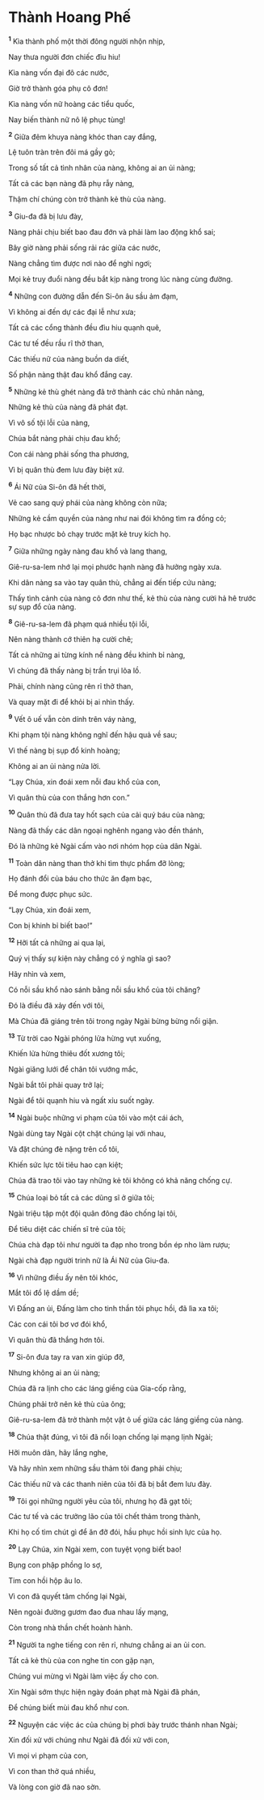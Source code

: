 # Thành Hoang Phế
<sup><b>1</b></sup> Kìa thành phố một thời đông người nhộn nhịp,

Nay thưa người đơn chiếc đìu hiu!

Kìa nàng vốn đại đô các nước,

Giờ trở thành góa phụ cô đơn!

Kìa nàng vốn nữ hoàng các tiểu quốc,

Nay biến thành nữ nô lệ phục tùng!

<sup><b>2</b></sup> Giữa đêm khuya nàng khóc than cay đắng,

Lệ tuôn tràn trên đôi má gầy gò;

Trong số tất cả tình nhân của nàng, không ai an ủi nàng;

Tất cả các bạn nàng đã phụ rẫy nàng,

Thậm chí chúng còn trở thành kẻ thù của nàng.

<sup><b>3</b></sup> Giu-đa đã bị lưu đày,

Nàng phải chịu biết bao đau đớn và phải làm lao động khổ sai;

Bây giờ nàng phải sống rải rác giữa các nước,

Nàng chẳng tìm được nơi nào để nghỉ ngơi;

Mọi kẻ truy đuổi nàng đều bắt kịp nàng trong lúc nàng cùng đường.

<sup><b>4</b></sup> Những con đường dẫn đến Si-ôn âu sầu ảm đạm,

Vì không ai đến dự các đại lễ như xưa;

Tất cả các cổng thành đều đìu hiu quạnh quẽ,

Các tư tế đều rầu rĩ thở than,

Các thiếu nữ của nàng buồn da diết,

Số phận nàng thật đau khổ đắng cay.

<sup><b>5</b></sup> Những kẻ thù ghét nàng đã trở thành các chủ nhân nàng,

Những kẻ thù của nàng đã phát đạt.

Vì vô số tội lỗi của nàng,

Chúa bắt nàng phải chịu đau khổ;

Con cái nàng phải sống tha phương,

Vì bị quân thù đem lưu đày biệt xứ.

<sup><b>6</b></sup> Ái Nữ của Si-ôn đã hết thời,

Vẻ cao sang quý phái của nàng không còn nữa;

Những kẻ cầm quyền của nàng như nai đói không tìm ra đồng cỏ;

Họ bạc nhược bỏ chạy trước mặt kẻ truy kích họ.

<sup><b>7</b></sup> Giữa những ngày nàng đau khổ và lang thang,

Giê-ru-sa-lem nhớ lại mọi phước hạnh nàng đã hưởng ngày xưa.

Khi dân nàng sa vào tay quân thù, chẳng ai đến tiếp cứu nàng;

Thấy tình cảnh của nàng cô đơn như thế, kẻ thù của nàng cười hả hê trước sự sụp đổ của nàng.

<sup><b>8</b></sup> Giê-ru-sa-lem đã phạm quá nhiều tội lỗi,

Nên nàng thành cớ thiên hạ cười chê;

Tất cả những ai từng kính nể nàng đều khinh bỉ nàng,

Vì chúng đã thấy nàng bị trần trụi lõa lồ.

Phải, chính nàng cũng rên rỉ thở than,

Và quay mặt đi để khỏi bị ai nhìn thấy.

<sup><b>9</b></sup> Vết ô uế vẫn còn dính trên váy nàng,

Khi phạm tội nàng không nghĩ đến hậu quả về sau;

Vì thế nàng bị sụp đổ kinh hoàng;

Không ai an ủi nàng nửa lời.

“Lạy Chúa, xin đoái xem nỗi đau khổ của con,

Vì quân thù của con thắng hơn con.”

<sup><b>10</b></sup> Quân thù đã đưa tay hốt sạch của cải quý báu của nàng;

Nàng đã thấy các dân ngoại nghênh ngang vào đền thánh,

Ðó là những kẻ Ngài cấm vào nơi nhóm họp của dân Ngài.

<sup><b>11</b></sup> Toàn dân nàng than thở khi tìm thực phẩm đỡ lòng;

Họ đánh đổi của báu cho thức ăn đạm bạc,

Ðể mong được phục sức.

“Lạy Chúa, xin đoái xem,

Con bị khinh bỉ biết bao!”

<sup><b>12</b></sup> Hỡi tất cả những ai qua lại,

Quý vị thấy sự kiện này chẳng có ý nghĩa gì sao?

Hãy nhìn và xem,

Có nỗi sầu khổ nào sánh bằng nỗi sầu khổ của tôi chăng?

Ðó là điều đã xảy đến với tôi,

Mà Chúa đã giáng trên tôi trong ngày Ngài bừng bừng nổi giận.

<sup><b>13</b></sup> Từ trời cao Ngài phóng lửa hừng vụt xuống,

Khiến lửa hừng thiêu đốt xương tôi;

Ngài giăng lưới để chân tôi vướng mắc,

Ngài bắt tôi phải quay trở lại;

Ngài để tôi quạnh hiu và ngất xỉu suốt ngày.

<sup><b>14</b></sup> Ngài buộc những vi phạm của tôi vào một cái ách,

Ngài dùng tay Ngài cột chặt chúng lại với nhau,

Và đặt chúng đè nặng trên cổ tôi,

Khiến sức lực tôi tiêu hao cạn kiệt;

Chúa đã trao tôi vào tay những kẻ tôi không có khả năng chống cự.

<sup><b>15</b></sup> Chúa loại bỏ tất cả các dũng sĩ ở giữa tôi;

Ngài triệu tập một đội quân đông đảo chống lại tôi,

Ðể tiêu diệt các chiến sĩ trẻ của tôi;

Chúa chà đạp tôi như người ta đạp nho trong bồn ép nho làm rượu;

Ngài chà đạp người trinh nữ là Ái Nữ của Giu-đa.

<sup><b>16</b></sup> Vì những điều ấy nên tôi khóc,

Mắt tôi đổ lệ dầm dề;

Vì Ðấng an ủi, Ðấng làm cho tinh thần tôi phục hồi, đã lìa xa tôi;

Các con cái tôi bơ vơ đói khổ,

Vì quân thù đã thắng hơn tôi.

<sup><b>17</b></sup> Si-ôn đưa tay ra van xin giúp đỡ,

Nhưng không ai an ủi nàng;

Chúa đã ra lịnh cho các láng giềng của Gia-cốp rằng,

Chúng phải trở nên kẻ thù của ông;

Giê-ru-sa-lem đã trở thành một vật ô uế giữa các láng giềng của nàng.

<sup><b>18</b></sup> Chúa thật đúng, vì tôi đã nổi loạn chống lại mạng lịnh Ngài;

Hỡi muôn dân, hãy lắng nghe,

Và hãy nhìn xem những sầu thảm tôi đang phải chịu;

Các thiếu nữ và các thanh niên của tôi đã bị bắt đem lưu đày.

<sup><b>19</b></sup> Tôi gọi những người yêu của tôi, nhưng họ đã gạt tôi;

Các tư tế và các trưởng lão của tôi chết thảm trong thành,

Khi họ cố tìm chút gì để ăn đỡ đói, hầu phục hồi sinh lực của họ.

<sup><b>20</b></sup> Lạy Chúa, xin Ngài xem, con tuyệt vọng biết bao!

Bụng con phập phồng lo sợ,

Tim con hồi hộp âu lo.

Vì con đã quyết tâm chống lại Ngài,

Nên ngoài đường gươm đao đua nhau lấy mạng,

Còn trong nhà thần chết hoành hành.

<sup><b>21</b></sup> Người ta nghe tiếng con rên rỉ, nhưng chẳng ai an ủi con.

Tất cả kẻ thù của con nghe tin con gặp nạn,

Chúng vui mừng vì Ngài làm việc ấy cho con.

Xin Ngài sớm thực hiện ngày đoán phạt mà Ngài đã phán,

Ðể chúng biết mùi đau khổ như con.

<sup><b>22</b></sup> Nguyện các việc ác của chúng bị phơi bày trước thánh nhan Ngài;

Xin đối xử với chúng như Ngài đã đối xử với con,

Vì mọi vi phạm của con,

Vì con than thở quá nhiều,

Và lòng con giờ đã nao sờn.

